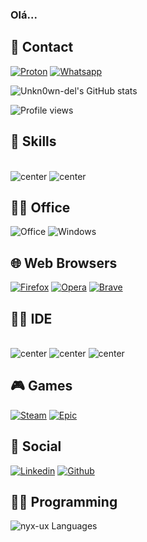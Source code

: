 ### Olá...

## 📱 Contact
[![Proton](https://img.shields.io/badge/ProtonMail-8B89CC?style=for-the-badge&logo=protonmail&logoColor=white
)](mailto:code1one@proton.me?)
[![Whatsapp](https://img.shields.io/badge/WhatsApp-25D366?style=for-the-badge&logo=whatsapp&logoColor=white)](https://wa.me/5521976192585)

![Unkn0wn-del's GitHub stats](https://github-readme-stats.vercel.app/api?username=nyx-ux&show_icons=true&theme=dark)
<p align="left"> <img src="https://komarev.com/ghpvc/?username=Unkn0wn-del&color=red" alt="Profile views" /> </p>

## 🚀 Skills
<div style ="display: inline_block"><br>
<img alt="center" src="https://img.shields.io/badge/Python-14354C?style=for-the-badge&logo=python&logoColor=white"
 /> 
 <img alt="center" src="https://img.shields.io/badge/Shell_Script-121011?style=for-the-badge&logo=gnu-bash&logoColor=white"/>

 ## 👨‍💻 Office
  ![Office](https://img.shields.io/badge/Microsoft_Office-D83B01?style=for-the-badge&logo=microsoft-office&logoColor=white)
  ![Windows](https://img.shields.io/badge/Microsoft-666666?style=for-the-badge&logo=microsoft&logoColor=white)

  ## 🌐 Web Browsers
   [![Firefox](https://img.shields.io/badge/Firefox_Browser-FF7139?style=for-the-badge&logo=Firefox-Browser&logoColor=white)](https://www.mozilla.org/pt-BR/firefox/new/)
 [![Opera](https://img.shields.io/badge/Opera-FF1B2D?style=for-the-badge&logo=Opera&logoColor=white)](https://www.opera.com/pt-br)
 [![Brave](https://img.shields.io/badge/Brave-FF1B2D?style=for-the-badge&logo=Brave&logoColor=white)](https://brave.com/pt-br/download/)


 ## 👨‍💻 IDE
<div style="display:inline_block"><br/>
<img alt="center" src="https://img.shields.io/badge/PyCharm-000000.svg?&style=for-the-badge&logo=PyCharm&logoColor=white"/>
<img alt="center" src="https://img.shields.io/badge/Visual_Studio_Code-0078D4?style=for-the-badge&logo=visual%20studio%20code&logoColor=white"/>
<img alt="center" src="https://img.shields.io/badge/sublime_text-%23575757.svg?&style=for-the-badge&logo=sublime-text&logoColor=important"/>

##  🎮 Games
[![Steam](https://img.shields.io/badge/Steam-000000?style=for-the-badge&logo=steam&logoColor=white)](https://steamcommunity.com/profiles/76561198862987202/)
[![Epic](https://img.shields.io/badge/Epic%20Games-313131?style=for-the-badge&logo=Epic%20Games&logoColor=white)](https://store.epicgames.com/pt-BR/u/3c72597240224a15a0c0643fa140d3a4)

## 👨 Social
[![Linkedin](https://img.shields.io/badge/LinkedIn-0077B5?style=for-the-badge&logo=linkedin&logoColor=white)](https://www.linkedin.com/in/pedro-souza-b2ba062a0/)
[![Github](https://img.shields.io/badge/GitHub-100000?style=for-the-badge&logo=github&logoColor=white)](https://github.com/Unkn0wn-del)


## 👨‍💻 Programming
<img alt="nyx-ux Languages" src="https://github-readme-stats.vercel.app/api/top-langs/?username=nyx-ux&layout=compact&theme=github_dark&bg_color=1F222E&title_color=F85D7F&icon_color=F8D866"/>

  
